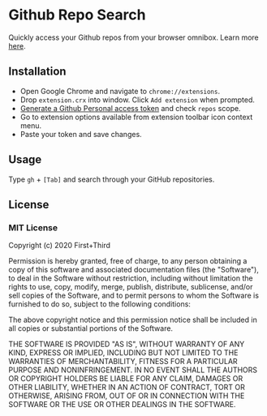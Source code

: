 # Github Repo Search

Quickly access your Github repos from your browser omnibox. Learn more [here](https://firstandthird.com/opensource/github-repo-search).

## Installation

- Open Google Chrome and navigate to `chrome://extensions`.
- Drop `extension.crx` into window. Click `Add extension` when prompted.
- [Generate a Github Personal access token](https://help.github.com/articles/creating-a-personal-access-token-for-the-command-line/) and check `repos` scope.
- Go to extension options available from extension toolbar icon context menu.
- Paste your token and save changes.

## Usage

Type `gh` + `[Tab]` and search through your GitHub repositories.

## License

### MIT License

Copyright (c) 2020 First+Third

Permission is hereby granted, free of charge, to any person obtaining a copy
of this software and associated documentation files (the "Software"), to deal
in the Software without restriction, including without limitation the rights
to use, copy, modify, merge, publish, distribute, sublicense, and/or sell
copies of the Software, and to permit persons to whom the Software is
furnished to do so, subject to the following conditions:

The above copyright notice and this permission notice shall be included in all
copies or substantial portions of the Software.

THE SOFTWARE IS PROVIDED "AS IS", WITHOUT WARRANTY OF ANY KIND, EXPRESS OR
IMPLIED, INCLUDING BUT NOT LIMITED TO THE WARRANTIES OF MERCHANTABILITY,
FITNESS FOR A PARTICULAR PURPOSE AND NONINFRINGEMENT. IN NO EVENT SHALL THE
AUTHORS OR COPYRIGHT HOLDERS BE LIABLE FOR ANY CLAIM, DAMAGES OR OTHER
LIABILITY, WHETHER IN AN ACTION OF CONTRACT, TORT OR OTHERWISE, ARISING FROM,
OUT OF OR IN CONNECTION WITH THE SOFTWARE OR THE USE OR OTHER DEALINGS IN THE
SOFTWARE.
